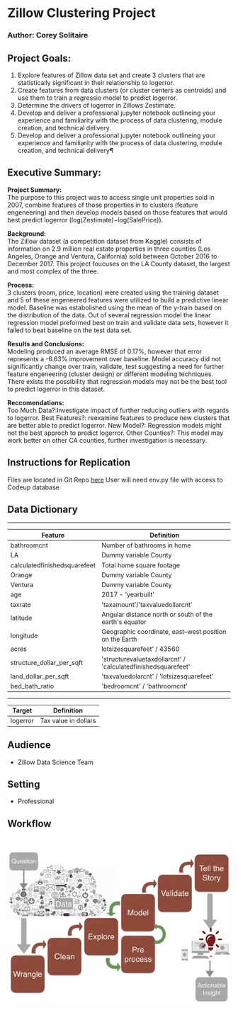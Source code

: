 # Zillow Clustering Project

### Author: Corey Solitaire

## Project Goals: 

1. Explore features of Zillow data set and create 3 clusters that are statistically significant in their relationship to logerror.
2. Create features from data clusters (or cluster centers as centroids) and use them to train a regressio model to predict logerror.
3. Determine the drivers of logerror in Zillows Zestimate.
4. Develop and deliver a professional jupyter notebook outlineing your experience and familiarity with the process of data clustering, module creation, and technical delivery.
5. Develop and deliver a professional jupyter notebook outlineing your experience and familiarity with the process of data clustering, module creation, and technical delivery¶ 

## Executive Summary: 

**Project Summary:**   
The purpose to this project was to access single unit properties sold in 2007, combine features of those properties in to clusters (feature engeneering) and then develop models based on those features that would best predict logerror (log(Zestimate)−log(SalePrice)).

**Background:**   
The Zillow dataset (a competition dataset from Kaggle) consists of information on 2.9 million real estate properties in three counties (Los Angeles, Orange and Ventura, California) sold between October 2016 to December 2017. This project foucuses on the LA County dataset, the largest and most complex of the three.

**Process:**   
3 clusters (room, price, location) were created using the training dataset and 5 of these engeneered features were utilized to build a predictive linear model. Baseline was estabolished using the mean of the y-train based on the distribution of the data. Out of several regression model the linear regression model preformed best on train and validate data sets, however it failed to beat baseline on the test data set.

**Results and Conclusions:**   
Modeling produced an average RMSE of 0.17%, however that error represents a -6.63% improvement over baseline. Model accuracy did not significantly change over train, validate, test suggesting a need for further feature engeneering (cluster design) or different modeling techniques. There exists the possibility that regression models may not be the best tool to predict logerror in this dataset.

**Reccomendations:**   
    Too Much Data?:Investigate impact of further reducing outliers with regards to logerror.
    Best Features?: reexamine features to produce new clusters that are better able to predict logerror.
    New Model?: Regression models might not the best approch to predict logerror.
    Other Counties?: This model may work better on other CA counties, further investigation is necessary.

## Instructions for Replication

Files are located in Git Repo [here](https://github.com/CSolitaire/zillow_cluster_project)
User will need env.py file with access to Codeup database 

## Data Dictionary

  ---                            ---
| **Feature**                  | **Definition**                                                |
| ---                          | ---                                                           |
| bathroomcnt                  | Number of bathrooms in home                                   |
| LA                           | Dummy variable County                                         |
| calculatedfinishedsquarefeet | Total home square footage                                     |
| Orange                       | Dummy variable County                                         |
| Ventura                      | Dummy variable County                                         |
| age                          | 2017 - 'yearbuilt'                                            |
| taxrate                      | 'taxamount'/'taxvaluedollarcnt'                               |
| latitude                     | Angular distance north or south of the earth's equator        |
| longitude                    | Geographic coordinate, east–west position on the Earth        |
| acres                        | lotsizesquarefeet' / 43560                                    |
| structure_dollar_per_sqft    | 'structurevaluetaxdollarcnt' / 'calculatedfinishedsquarefeet' |
| land_dollar_per_sqft         | 'taxvaluedolarcnt' / 'lotsizesquarefeet'                      |
| bed_bath_ratio               | 'bedroomcnt' / 'bathroomcnt'                                  |
  ---                            ---                                                    
| **Target**                   | **Definition**                                                |
| ---                          | ---                                                           |
| logerror                     | Tax value in dollars                                          |

## Audience

- Zillow Data Science Team 

## Setting

- Professional

## Workflow

![](https://github.com/CSolitaire/zillow_cluster_project/blob/main/pipeline%20copy.jpg)